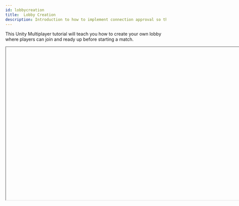 ```yaml
---
id: lobbycreation
title:  Lobby Creation
description: Introduction to how to implement connection approval so that clients have to send the correct password to be able to connect to the server.
---
```



This Unity Multiplayer tutorial will teach you how to create your own lobby where players can join and ready up before starting a match.

<Iframe url="https://www.youtube.com/embed/sBR0oJJjx6Q"
        width="854px"
        height="480px"
        id="myId"
        className="video-container"
        display="initial"
        position="relative"
        allow="accelerometer; autoplay; clipboard-write; encrypted-media; gyroscope; picture-in-picture" 
        allowfullscreen
        />

   

Video published 22nd Jul 2021

For project files access, check out the repository here: https://github.com/DapperDino/Unity-Multiplayer-Tutorials

For more information  on Serialization see [About Serialization](../../advanced-topics/serialization/serialization-intro.md) in the main MLAPI documentation.

:::contribution Community Contribution
Thank you to [DapperDino](https://www.youtube.com/channel/UCjCpZyil4D8TBb5nVTMMaUw) for the video tutorials! These contributions are a fantastic help to the community.
:::

import Iframe from 'react-iframe'